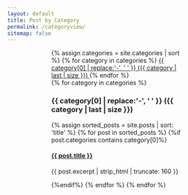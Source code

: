 ```yaml
---
layout: default
title: Post by Category
permalink: /categoryview/
sitemap: false
---
```

<div style="margin-left:auto;margin-right:auto;width:60%;">
    {% assign categories = site.categories | sort %}
    {% for category in categories %}
        <span class="site-tag">
            <a href="#{{ category | first | slugify }}">
                    {{ category[0] | replace:'-', ' ' }} ({{ category | last | size }})
            </a>
        </span>
    {% endfor %}
</div>

<div id="index" style="margin-left:auto;margin-right:auto;width:60%;">
    {% for category in categories %}
        <a name="{{ category[0] }}"></a>
        <h3>{{ category[0] | replace:'-', ' ' }} ({{ category | last | size }})</h3>
        {% assign sorted_posts = site.posts | sort: 'title' %}
        {% for post in sorted_posts %}
            {%if post.categories contains category[0]%}
                <h4>
                    <a href="{{ site.url }}{{ site.baseurl }}{{ post.url }}" title="{{ post.title }}">{{ post.title }} 
                    </a>
                </h4>
                <p>{{ post.excerpt | strip_html | truncate: 160 }}</p>
            {%endif%}
        {% endfor %}
    {% endfor %}
</div>
